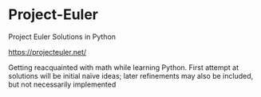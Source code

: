 # Project-Euler

Project Euler Solutions in Python

https://projecteuler.net/

Getting reacquainted with math while learning Python. First attempt at solutions will be initial naïve ideas; later refinements may also be included, but not necessarily implemented
